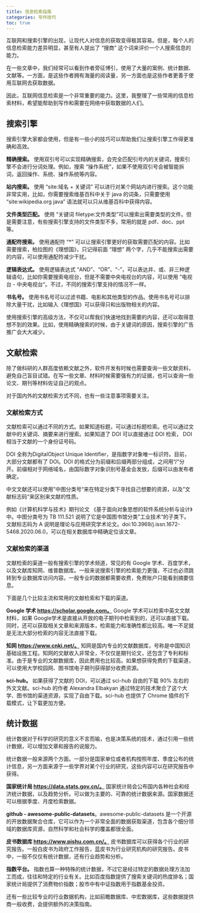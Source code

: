 ```yaml
---
title: 信息检索指南
categories: 写作技巧
toc: true
---
```


互联网和搜索引擎的出现，让现代人对信息的获取变得极其容易。但是，每个人的信息检索能力差异明显，甚至有人提出了 “搜商” 这个词来评价一个人搜索信息的能力。

在一些文章中，我们经常可以看到作者旁征博引，使用了大量的案例、统计数据、文献等。一方面，是这些作者拥有海量的阅读量，另一方面也是这些作者更善于使用互联网去获取数据。

因此，互联网信息检索是一个非常重要的能力。这里，我整理了一些常用的信息检索材料，希望能帮助到写作和需要在网络中获取数据的人们。

## 搜索引擎

搜索引擎大家都会使用，但是有一些小的技巧可以帮助我们让搜索引擎工作得更准确和高效。

**精确搜索。** 使用双引号可以实现精确搜索，会完全匹配引号内的关键词，搜索引擎不会进行分词处理。例如，搜索 “操作系统”，如果不使用双引号会被智能拆词，返回操作、系统、操作系统等内容。

**站内搜索。** 使用 “site:域名 + 关键词” 可以进行对某个网站内进行搜索。这个功能非常实用，比如，你需要搜索维基百科中关于 java 的词条，只需要使用 “site:wikipedia.org java” 语法就可以只从维基百科中获得内容。

**文件类型匹配。** 使用 “关键词 filetype:文件类型”可以搜索出需要类型的文件。但是需要注意，有些搜索引擎支持的文件类型不多，常用的就是 pdf、doc、ppt 等。

**通配符搜索。** 使用通配符 “*” 可以让搜索引擎更好的获取需要匹配的内容。比如需要搜索，柏拉图的《理想国》，只记得前面 “理想” 两个字，几乎不能搜索出需要的内容，可以使用通配符减少干扰。

**逻辑表达式。** 使用逻辑表达式 “AND”、“OR”、“-”，可以表达并、或、非三种逻辑语句，比如你需要搜索电视台，但是不需要中央电视台的内容，可以使用 ”电视台 - 中央电视台“。不过，不同的搜索引擎支持的情况不一样。

**书名号。** 使用书名号可以过滤书籍、电影和其他类型的作品。使用书名号可以排除大量干扰，比如输入《理想国》可以获得只和出版物相关的内容。

使用搜索引擎的高级方法，不仅可以帮我们快速地找到需要的内容，还可以取得意想不到的效果。比如，使用精确搜索的时候，由于关键词的原因，搜索引擎的广告推广会大大减少。



## 文献检索

除了做科研的人群高度依赖文献之外，软件开发有时候也需要查询一些文献资料，避免自己盲目试错。在写一些文章、材料时候需要强有力的证据，也可以查询一些论文、期刊等材料佐证自己的观点。

对于国内外的文献检索方式不同，也有一些注意事项需要关注。

### 文献检索方式

文献检索可以通过不同的方式。如果知道标题，可以通过标题检索。也可以通过文献中的关键词、摘要来进行搜索。如果知道了 DOI 可以直接通过 DOI 检索， DOI 相当于文献的一个身份证号码。

DOI 全称为DigitalObject Unique Identifier，是指数字对象唯一标识符。目前，大部分文献都有了 DOI。DOI 的格式分为前缀和后缀两部分组成，之间用“/”分开。前缀相对于网络域名，由国际数字对象识别号基金会发放，后缀可以由发布者确定。

中文文献还可以使用”中图分类号“来在特定分类下寻找自己想要的资源，以及”文献标志码“来区别来文献的性质。

例如《计算机科学与技术》期刊论文 《基于面向对象思想的软件系统分析与设计》中。中图分类号为 TB 111.521 说明了它是中国图书馆分类”工业技术“的子类下。 文献标志码为 A 说明是理论与应用研究学术论文。doi:10.3969/j.issn.1672-5468.2020.06.0，可以在相关数据库中精确定位该文章。



### 文献检索的渠道

文献检索的渠道一般有搜索引擎的学术频道，常见的有 Google 学术、百度学术，以及文献库知网、维普数据库。一般来说搜索引擎的检索能力更强，不过也必须跳转到专业数据库访问内容。一般专业的数据都需要收费，免费账户只能看到摘要信息。

下面是几个比较主流和常用的文献检索和下载的渠道。

**Google 学术 https://scholar.google.com。** Google 学术可以检索中英文文献材料，如果 Google学术是直接从开放的电子期刊中检索到的，还可以直接下载。同时，还可以获取相关文章和来源版本，检索能力和准确性都比较高。唯一不足就是无法大部分检索的内容无法直接下载。

**知网 https://www.cnki.net/。** 知网是国内专业的文献数据库，号称是中国知识基础设施工程。知网的文献收入非常全，不仅仅是期刊论文，还包含了专利和标准。由于是专业的文献数据库，因此费用也比较高。如果想获得免费的下载渠道，可以使用大学校园网、图书馆电子期刊获得部分收费资源。

**sci-hub。** 如果获得了文献的 DOI，可以通过 sci-hub 自由的下载 90% 左右的外文文献。sci-hub 的作者 Alexandra Elbakyan 通过特定的技术聚合了这个大学、图书馆的渠道资源，实现了自由下载。sci-hub 也提供了 Chrome 插件的下载模式，让下载更加方便。



## 统计数据

统计数据对于科学的研究的意义不言而喻，也是决策系统的技术，通过引用一些统计数据，可以增加文章和报告的说服力。

统计数据一般来源两个方面。一部分是国家单位或者机构按照年度、季度公布的统计信息，另一方面来源于一些学界对某个行业的研究，这些内容可以在研究报告中获得。

**国家统计局 https://data.stats.gov.cn/。** 国家统计局会公布国内各种社会和经济统计数据，以及趋势分析。可以做为主要的、可靠的统计数据来源。国家数据还可以根据季度、月度检索数据。

**github - awesome-public-datasets**。awesome-public-datasets 是一个开源的开放数据聚合仓库，它可以作为一个非常全面的数据获取渠道，包含各个细分领域的数据库资源，自然科学和社会科学的覆盖都很全面。

**皮书数据库 https://www.pishu.com.cn/。** 皮书数据库可以获得各个行业的研究报告。一般白皮书为政府工作报告，蓝皮书为行业研究机构的研究报告。皮书中，一般不仅仅有统计数据，还有行业趋势和分析。

**指数平台。** 指数也算一种特殊的统计数据，不过它是经过特定的数据处理方法加工而成，往往和特定的行业有关。比如百度指数提供了搜索关键词的热度排名；国家统计局提供了消费物价指数；股市中有中证指数用于指数基金投资。

还有一些比较专业的行业数据机构，比如前瞻数据库、中宏数据库，这些数据提供商一般收费，会提供额外的决策指南。
